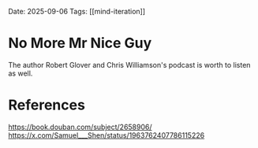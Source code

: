 Date: 2025-09-06
Tags: [[mind-iteration]]

# No More Mr Nice Guy

The author Robert Glover and Chris Williamson's podcast is worth to listen as well.

# References
https://book.douban.com/subject/2658906/
https://x.com/Samuel___Shen/status/1963762407786115226